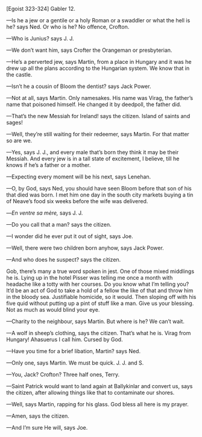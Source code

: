 [Egoist 323-324]
Gabler 12.


—Is he a jew or a gentile or a holy Roman or a swaddler or what the hell is he? says Ned. Or who is he? No offence, Crofton.

—Who is Junius? says J. J.

—We don’t want him, says Crofter the Orangeman or presbyterian.

—He’s a perverted jew, says Martin, from a place in Hungary and it was he drew up all the plans according to the Hungarian system. We know that in the castle.

—Isn’t he a cousin of Bloom the dentist? says Jack Power.

—Not at all, says Martin. Only namesakes. His name was Virag, the father’s name that poisoned himself. He changed it by deedpoll, the father did.

—That’s the new Messiah for Ireland! says the citizen. Island of saints and sages!

—Well, they’re still waiting for their redeemer, says Martin. For that matter so are we.

—Yes, says J. J., and every male that’s born they think it may be their Messiah. And every jew is in a tall state of excitement, I believe, till he knows if he’s a father or a mother.

—Expecting every moment will be his next, says Lenehan.

—O, by God, says Ned, you should have seen Bloom before that son of his that died was born. I met him one day in the south city markets buying a tin of Neave’s food six weeks before the wife was delivered.

—*En ventre sa mère,* says J. J.

—Do you call that a man? says the citizen.

—I wonder did he ever put it out of sight, says Joe.

—Well, there were two children born anyhow, says Jack Power.

—And who does he suspect? says the citizen.

Gob, there’s many a true word spoken in jest. One of those mixed middlings he is. Lying up in the hotel Pisser was telling me once a month with headache like a totty with her courses. Do you know what I’m telling you? It’d be an act of God to take a hold of a fellow the like of that and throw him in the bloody sea. Justifiable homicide, so it would. Then sloping off with his five quid without putting up a pint of stuff like a man. Give us your blessing. Not as much as would blind your eye.


—Charity to the neighbour, says Martin. But where is he? We can’t wait.

—A wolf in sheep’s clothing, says the citizen. That’s what he is. Virag from Hungary! Ahasuerus I call him. Cursed by God.

—Have you time for a brief libation, Martin? says Ned.

—Only one, says Martin. We must be quick. J. J. and S.

—You, Jack? Crofton? Three half ones, Terry.

—Saint Patrick would want to land again at Ballykinlar and convert us, says the citizen, after allowing things like that to contaminate our shores.

—Well, says Martin, rapping for his glass. God bless all here is my prayer.

—Amen, says the citizen.

—And I’m sure He will, says Joe.
